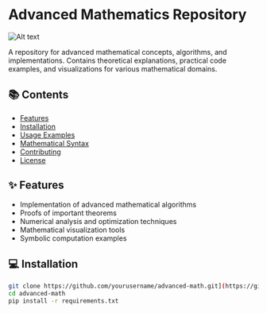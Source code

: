 # Advanced Mathematics Repository

![Alt text](C:\Users\admin\Downloads\math.jpg "Math")

A repository for advanced mathematical concepts, algorithms, and implementations. Contains theoretical explanations, practical code examples, and visualizations for various mathematical domains.

## 📚 Contents

- [Features](#-features)
- [Installation](#-installation)
- [Usage Examples](#-usage-examples)
- [Mathematical Syntax](#-mathematical-syntax)
- [Contributing](#-contributing)
- [License](#-license)

## ✨ Features

- Implementation of advanced mathematical algorithms
- Proofs of important theorems
- Numerical analysis and optimization techniques
- Mathematical visualization tools
- Symbolic computation examples

## 💻 Installation

```bash
git clone https://github.com/yourusername/advanced-math.git](https://github.com/Langat1999/ADVMATH_THINKING
cd advanced-math
pip install -r requirements.txt
